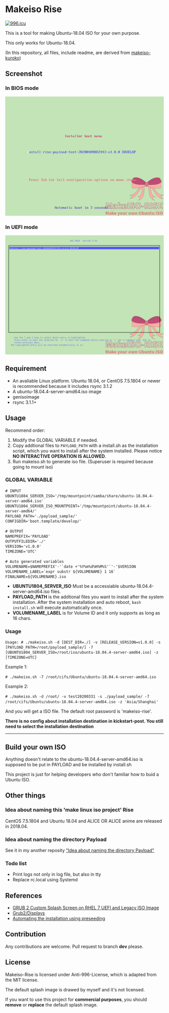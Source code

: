# Makeiso Rise

[![996.icu](https://img.shields.io/badge/link-996.icu-red.svg)](https://996.icu)

This is a tool for making Ubuntu-18.04 ISO for your own purpose.

This only works for Ubuntu-18.04.

(In this repository, all files, include readme, are derived from [makeiso-kuroko](https://github.com/catscarlet/makeiso-kuroko))

## Screenshot

### In BIOS mode

![makeiso-rise bios screenshot](screenshot_bios.png "makeiso-rise bios screenshot")

### In UEFI mode

![makeiso-rise uefi screenshot](screenshot_uefi.png "makeiso-rise uefi screenshot")

## Requirement

- An avaliable Linux platform. Ubuntu 18.04, or CentOS 7.5.1804 or newer is recommended because it includes rsync 3.1.2
- A ubuntu-18.04.4-server-amd64.iso image
- genisoimage
- rsync 3.1.1+

## Usage

Recommend order:

1. Modify the GLOBAL VARIABLE if needed.
2. Copy addtional files to `PAYLOAD_PATH` with a install.sh as the installation script, which you want to install after the system installed. Please notice **NO INTERACTIVE OPERATION IS ALLOWED**.
3. Run makeiso.sh to generate iso file. (Superuser is required because going to mount iso)

### GLOBAL VARIABLE

```
# INPUT
UBUNTU1804_SERVER_ISO='/tmp/mountpoint/samba/share/ubuntu-18.04.4-server-amd64.iso'
UBUNTU1804_SERVER_ISO_MOUNTPOINT='/tmp/mountpoint/ubuntu-18.04.4-server-amd64/'
PAYLOAD_PATH='./payload_sample/'
CONFIGDIR='boot.template/develop/'

# OUTPUT
NAMEPREFIX='PAYLOAD'
OUTPUTFILEDIR='./'
VERSION='v1.0.0'
TIMEZONE='UTC'

# Auto generated variables
VOLUMENAME=$NAMEPREFIX'-'`date +'%Y%m%d%H%M%S'`'-'$VERSION
VOLUMENAME_LABEL=`expr substr ${VOLUMENAME} 1 16`
FINALNAME=${VOLUMENAME}.iso
```

- **UBUNTU1804_SERVER_ISO** Must be a accessiable ubuntu-18.04.4-server-amd64.iso files.
- **PAYLOAD_PATH** is the addtional files you want to install after the system installation. After the system installation and auto reboot, `bash install.sh` will execute automatically once.
- **VOLUMENAME_LABEL** is for Volume ID and it only supports as long as 16 chars.

### Usage

```
Usage: # ./makeiso.sh -d [DEST_DIR=./] -v [RELEASE_VERSION=v1.0.0] -s [PAYLOAD_PATH=/root/payload_sample/] -7 [UBUNTU1804_SERVER_ISO=/root/iso/ubuntu-18.04.4-server-amd64.iso] -z [TIMEZONE=UTC]
```

Example 1:

`# ./makeiso.sh -7 /root/cifs/Ubuntu/ubuntu-18.04.4-server-amd64.iso`

Example 2:

`# ./makeiso.sh -d /root/ -v test20200331 -s ./payload_sample/ -7 /root/cifs/Ubuntu/ubuntu-18.04.4-server-amd64.iso -z 'Asia/Shanghai'`

And you will get a ISO file. The default root password is 'makeiso-rise'.

**There is no config about installation destination in kickstart-post. You still need to select the installation destination**

* * *


## Build your own ISO

Anything doesn't relate to the ubuntu-18.04.4-server-amd64.iso is supposed to be put in PAYLOAD and be installed by install.sh

This project is just for helping developers who don't familiar how to buid a Ubuntu ISO.

## Other things

### Idea about naming this 'make linux iso project' Rise

CentOS 7.5.1804 and Ubuntu 18.04 and ALICE OR ALICE anime are released in 2018.04.

### Idea about naming the directory Payload

See it in my another reposity ["Idea about naming the directory Payload"](https://github.com/catscarlet/makeiso-kuroko/blob/master/README_zh-cmn-Hans.md#%E7%9B%AE%E5%BD%95%E5%90%8D-payload)

### Todo list

- Print logs not only in log file, but also in tty
- Replace rc.local using Systemd

## References

- [GRUB 2 Custom Splash Screen on RHEL 7 UEFI and Legacy ISO Image](http://www.tuxfixer.com/set-grub2-custom-splash-screen-on-rhel-7-centos-7-uefi-and-legacy-bios-iso-image/)
- [Grub2/Displays](https://help.ubuntu.com/community/Grub2/Displays#Troubleshooting_Splash_Images)
- [Automating the installation using preseeding](https://help.ubuntu.com/lts/installation-guide/s390x/apb.html)

## Contribution

Any contributions are welcome. Pull request to branch **dev** please.

## License

Makeiso-Rise is licensed under Anti-996-License, which is adapted from the MIT license.

The default splash image is drawed by myself and it's not licensed.

If you want to use this project for **commercial purposes**, you should **remove** or **replace** the default splash image.
